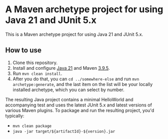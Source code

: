 # A Maven archetype project for using Java 21 and JUnit 5.x

This is a Maven archetype project for using Java 21 and JUnit 5.x.

## How to use

1. Clone this repository.
2. Install and configure [Java 21](https://www.oracle.com/java/technologies/downloads/) and Maven [3.9.5](https://dlcdn.apache.org/maven/maven-3/3.9.5/binaries/apache-maven-3.9.5-bin.tar.gz).
3. Run `mvn clean install`.
4. After you do that, you can `cd ../somewhere-else` and run `mvn archetype:generate`, and the last item on the list will be your locally installed archetype, which you can select by number.

The resulting Java project contains a minimal HelloWorld and accompanying test and uses the latest JUnit 5.x and latest versions of various Maven plugins. To package and run the resulting project, you'd typically:

* `mvn clean package`
* `java -jar target/${artifactId}-${version}.jar`